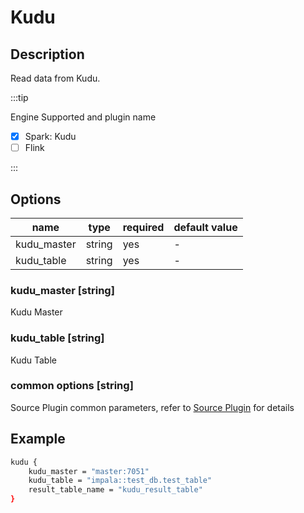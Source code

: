 # Kudu

## Description

Read data from Kudu.

:::tip

Engine Supported and plugin name

* [x] Spark: Kudu
* [ ] Flink

:::

## Options

| name           | type   | required | default value |
| -------------- | ------ | -------- | ------------- |
| kudu_master            | string | yes      | -             |
| kudu_table       | string | yes      | -         |

### kudu_master [string]

Kudu Master

### kudu_table [string]

Kudu Table

### common options [string]

Source Plugin common parameters, refer to [Source Plugin](common-options.mdx) for details

## Example

```bash
kudu {
    kudu_master = "master:7051"
    kudu_table = "impala::test_db.test_table"
    result_table_name = "kudu_result_table"
}
```
